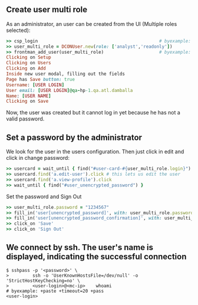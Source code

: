 <!--
Load the Harness engine (Ruby)

>> require_relative './harness.rb'                         # byexample: +pass +timeout=30
>> Harness::init_test(self)                                # byexample: +pass +timeout=30

>> require_relative "./lib/csp/frontman_adding_user.rb"
>> require_relative "./lib/shared/dcon_users.rb"


Echo and copy the management console IP address
$ echo $MC
<mc-ip>

Reset the users (delete any extra user from a previous test)
dshell> expert on                                         # byexample: +pass
dshell> reset /config/global/access/users                 # byexample: +pass
-->


## Create user multi role

As an administrator, an user can be created from the UI (Multiple roles selected):

```ruby
>> csp_login                                              # byexample: +timeout=10
>> user_multi_role = DCONUser.new(role: ['analyst','readonly'])
>> frontman_add_user(user_multi_role)                     # byexample: +timeout=30
Clicking on Setup
Clicking on Users
Clicking on Add
Inside new user modal, filling out the fields
Page has Save button: true
Username: [USER LOGIN]
User email: [USER LOGIN]@qa-hp-1.qa.atl.damballa
Name: [USER NAME]
Clicking on Save
```

Now, the user was created but it cannot log in yet because he has not
a valid password.


## Set a password by the administrator

We look for the user in the users configuration. Then just click in edit and click in change password:

```ruby
>> usercard = wait_until { find("#user-card-#{user_multi_role.login}") }# byexample: +timeout=15
>> usercard.find('a.edit-user').click # this lets us edit the user
>> usercard.find('a.view-profile').click
>> wait_until { find("#user_unencrypted_password") }                    # byexample: +timeout=15
```


Set the password and Sign Out

```ruby
>> user_multi_role.password = "1234567"
>> fill_in('user[unencrypted_password]', with: user_multi_role.password)
>> fill_in('user[unencrypted_password_confirmation]', with: user_multi_role.password)
>> click_on 'Save'
>> click_on 'Sign Out'
```

<!--
We capture the username and password to use them later
>> puts user_multi_role.login
<user-login>

>> puts user_multi_role.password
<password>
-->

## We connect by ssh. The user's name is displayed, indicating the successful connection

```shell
$ sshpass -p '<password>' \
>         ssh -o 'UserKnownHostsFile=/dev/null' -o 'StrictHostKeyChecking=no' \
>         <user-login>@<mc-ip>    whoami                                 # byexample: +paste +timeout=20 +pass
<user-login>
```

<!--
Delete all users

dshell> expert on                                                        # byexample: -skip +pass
dshell> reset /config/global/access/users                                # byexample: -skip +pass
dshell> expert off                                                       # byexample: -skip +pass
-->
